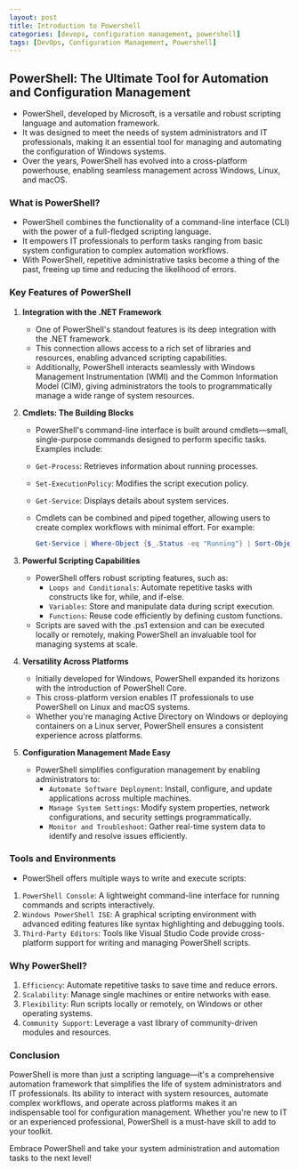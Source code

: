 ```yaml
---
layout: post
title: Introduction to Powershell
categories: [devops, configuration management, powershell]
tags: [DevOps, Configuration Management, Powershell]
---
```



## PowerShell: The Ultimate Tool for Automation and Configuration Management

- PowerShell, developed by Microsoft, is a versatile and robust scripting language and automation framework.
- It was designed to meet the needs of system administrators and IT professionals, making it an essential tool for managing and automating the configuration of Windows systems.
- Over the years, PowerShell has evolved into a cross-platform powerhouse, enabling seamless management across Windows, Linux, and macOS.

### What is PowerShell?

- PowerShell combines the functionality of a command-line interface (CLI) with the power of a full-fledged scripting language.
- It empowers IT professionals to perform tasks ranging from basic system configuration to complex automation workflows.
- With PowerShell, repetitive administrative tasks become a thing of the past, freeing up time and reducing the likelihood of errors.

### Key Features of PowerShell

1. **Integration with the .NET Framework**

    - One of PowerShell's standout features is its deep integration with the .NET framework.
    - This connection allows access to a rich set of libraries and resources, enabling advanced scripting capabilities.
    - Additionally, PowerShell interacts seamlessly with Windows Management Instrumentation (WMI) and the Common Information Model (CIM), giving administrators the tools to programmatically manage a wide range of system resources.

2. **Cmdlets: The Building Blocks**

    - PowerShell's command-line interface is built around cmdlets—small, single-purpose commands designed to perform specific tasks. Examples include:
    - `Get-Process`: Retrieves information about running processes.
    - `Set-ExecutionPolicy`: Modifies the script execution policy.
    - `Get-Service`: Displays details about system services.

    - Cmdlets can be combined and piped together, allowing users to create complex workflows with minimal effort. For example:

        ```powershell
        Get-Service | Where-Object {$_.Status -eq "Running"} | Sort-Object DisplayName
        ```

3. **Powerful Scripting Capabilities**

    - PowerShell offers robust scripting features, such as:
      - `Loops and Conditionals`: Automate repetitive tasks with constructs like for, while, and if-else.
      - `Variables`: Store and manipulate data during script execution.
      - `Functions`: Reuse code efficiently by defining custom functions.
    - Scripts are saved with the .ps1 extension and can be executed locally or remotely, making PowerShell an invaluable tool for managing systems at scale.

4. **Versatility Across Platforms**

    - Initially developed for Windows, PowerShell expanded its horizons with the introduction of PowerShell Core.
    - This cross-platform version enables IT professionals to use PowerShell on Linux and macOS systems.
    - Whether you're managing Active Directory on Windows or deploying containers on a Linux server, PowerShell ensures a consistent experience across platforms.

5. **Configuration Management Made Easy**

    - PowerShell simplifies configuration management by enabling administrators to:
      - `Automate Software Deployment`: Install, configure, and update applications across multiple machines.
      - `Manage System Settings`: Modify system properties, network configurations, and security settings programmatically.
      - `Monitor and Troubleshoot`: Gather real-time system data to identify and resolve issues efficiently.

### Tools and Environments

- PowerShell offers multiple ways to write and execute scripts:

1. `PowerShell Console`: A lightweight command-line interface for running commands and scripts interactively.
2. `Windows PowerShell ISE`: A graphical scripting environment with advanced editing features like syntax highlighting and debugging tools.
3. `Third-Party Editors`: Tools like Visual Studio Code provide cross-platform support for writing and managing PowerShell scripts.

### Why PowerShell?

1. `Efficiency`: Automate repetitive tasks to save time and reduce errors.
2. `Scalability`: Manage single machines or entire networks with ease.
3. `Flexibility`: Run scripts locally or remotely, on Windows or other operating systems.
4. `Community Support`: Leverage a vast library of community-driven modules and resources.

### Conclusion

PowerShell is more than just a scripting language—it's a comprehensive automation framework that simplifies the life of system administrators and IT professionals. Its ability to interact with system resources, automate complex workflows, and operate across platforms makes it an indispensable tool for configuration management. Whether you're new to IT or an experienced professional, PowerShell is a must-have skill to add to your toolkit.

Embrace PowerShell and take your system administration and automation tasks to the next level!

